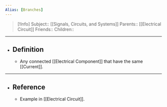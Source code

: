 ```yaml
---
Alias: [Branches]
---
```

> [!Info]
> Subject:: [[Signals, Circuits, and Systems]]
> Parents:: [[Electrical Circuit]]
> Friends:: 
> Children:: 
---
- ## Definition
	- Any connected [[Electrical Component]] that have the same [[Current]].
---
- ## Reference
	- Example in [[Electrical Circuit]].